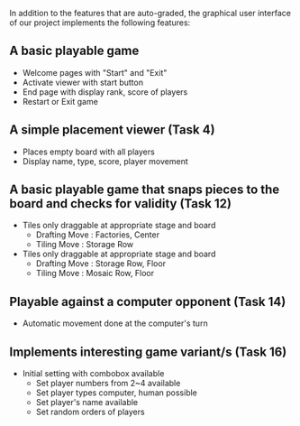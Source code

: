 In addition to the features that are auto-graded, the graphical user interface
of our project implements the following features:


 A basic playable game
 -
- Welcome pages with "Start" and "Exit"
- Activate viewer with start button
- End page with display rank, score of players
- Restart or Exit game
    
 A simple placement viewer (Task 4)
 - 
- Places empty board with all players
- Display name, type, score, player movement

 A basic playable game that snaps pieces to the board and checks for validity (Task 12)
 -
- Tiles only draggable at appropriate stage and board
    - Drafting Move : Factories, Center
    - Tiling Move : Storage Row
- Tiles only draggable at appropriate stage and board
    - Drafting Move : Storage Row, Floor
    - Tiling Move : Mosaic Row, Floor

 Playable against a computer opponent (Task 14)
 -
- Automatic movement done at the computer's turn

 Implements interesting game variant/s (Task 16)
 -
- Initial setting with combobox available
    - Set player numbers from 2~4 available
    - Set player types computer, human possible
    - Set player's name available
    - Set random orders of players